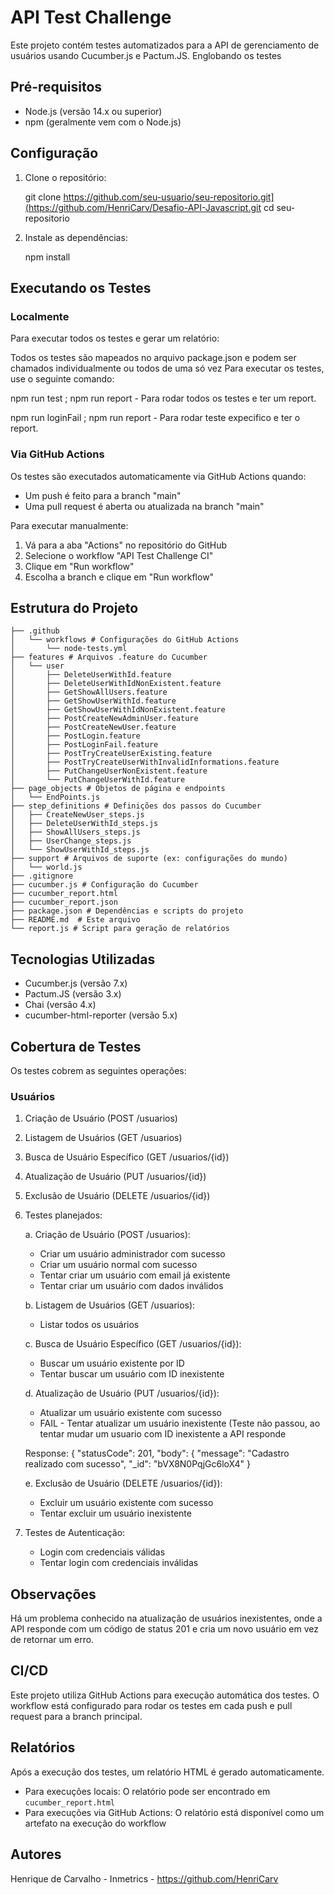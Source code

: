 # API Test Challenge

   Este projeto contém testes automatizados para a API de gerenciamento de usuários usando Cucumber.js e Pactum.JS.
   Englobando os testes

## Pré-requisitos

   - Node.js (versão 14.x ou superior)
   - npm (geralmente vem com o Node.js)

## Configuração

1. Clone o repositório:

   git clone https://github.com/seu-usuario/seu-repositorio.git](https://github.com/HenriCarv/Desafio-API-Javascript.git
   cd seu-repositorio

2. Instale as dependências:

   npm install

## Executando os Testes

### Localmente

   Para executar todos os testes e gerar um relatório:

   Todos os testes são mapeados no arquivo package.json e podem ser chamados individualmente ou todos de uma só vez
   Para executar os testes, use o seguinte comando:

   npm run test ; npm run report - Para rodar todos os testes e ter um report.

   npm run loginFail ; npm run report - Para rodar teste expecifico e ter o report.

### Via GitHub Actions

   Os testes são executados automaticamente via GitHub Actions quando:
   - Um push é feito para a branch "main"
   - Uma pull request é aberta ou atualizada na branch "main"

   Para executar manualmente:
   1. Vá para a aba "Actions" no repositório do GitHub
   2. Selecione o workflow "API Test Challenge CI"
   3. Clique em "Run workflow"
   4. Escolha a branch e clique em "Run workflow"

## Estrutura do Projeto
```
├── .github
│   └── workflows # Configurações do GitHub Actions
│       └── node-tests.yml 
├── features # Arquivos .feature do Cucumber
│   └── user
│       ├── DeleteUserWithId.feature
│       ├── DeleteUserWithIdNonExistent.feature
│       ├── GetShowAllUsers.feature
│       ├── GetShowUserWithId.feature
│       ├── GetShowUserWithIdNonExistent.feature
│       ├── PostCreateNewAdminUser.feature
│       ├── PostCreateNewUser.feature
│       ├── PostLogin.feature
│       ├── PostLoginFail.feature
│       ├── PostTryCreateUserExisting.feature
│       ├── PostTryCreateUserWithInvalidInformations.feature
│       ├── PutChangeUserNonExistent.feature
│       └── PutChangeUserWithId.feature
├── page_objects # Objetos de página e endpoints
│   └── EndPoints.js
├── step_definitions # Definições dos passos do Cucumber
│   ├── CreateNewUser_steps.js
│   ├── DeleteUserWithId_steps.js
│   ├── ShowAllUsers_steps.js
│   ├── UserChange_steps.js
│   └── ShowUserWithId_steps.js
├── support # Arquivos de suporte (ex: configurações do mundo)
│   └── world.js
├── .gitignore
├── cucumber.js # Configuração do Cucumber
├── cucumber_report.html
├── cucumber_report.json
├── package.json # Dependências e scripts do projeto
├── README.md  # Este arquivo
└── report.js # Script para geração de relatórios
```

## Tecnologias Utilizadas

   - Cucumber.js (versão 7.x)
   - Pactum.JS (versão 3.x)
   - Chai (versão 4.x)
   - cucumber-html-reporter (versão 5.x)
   
## Cobertura de Testes

   Os testes cobrem as seguintes operações:

### Usuários
   1. Criação de Usuário (POST /usuarios)
   2. Listagem de Usuários (GET /usuarios)
   3. Busca de Usuário Específico (GET /usuarios/{id})
   4. Atualização de Usuário (PUT /usuarios/{id})
   5. Exclusão de Usuário (DELETE /usuarios/{id})

1. Testes planejados:

   a. Criação de Usuário (POST /usuarios):
   - Criar um usuário administrador com sucesso
   - Criar um usuário normal com sucesso
   - Tentar criar um usuário com email já existente
   - Tentar criar um usuário com dados inválidos

   b. Listagem de Usuários (GET /usuarios):
   - Listar todos os usuários

   c. Busca de Usuário Específico (GET /usuarios/{id}):
   - Buscar um usuário existente por ID
   - Tentar buscar um usuário com ID inexistente

   d. Atualização de Usuário (PUT /usuarios/{id}):
   - Atualizar um usuário existente com sucesso
   - FAIL - Tentar atualizar um usuário inexistente (Teste não passou, ao tentar mudar um usuario com ID inexistente a API responde 
   
   Response: {
  "statusCode": 201,
  "body": {
    "message": "Cadastro realizado com sucesso",
    "_id": "bVX8N0PqjGc6loX4"
  }
  
  
   e. Exclusão de Usuário (DELETE /usuarios/{id}):
   - Excluir um usuário existente com sucesso
   - Tentar excluir um usuário inexistente

2. Testes de Autenticação:
   - Login com credenciais válidas
   - Tentar login com credenciais inválidas

## Observações

   Há um problema conhecido na atualização de usuários inexistentes, onde a API responde com um código de status  201 e cria um novo usuário em vez de retornar um erro.


## CI/CD

   Este projeto utiliza GitHub Actions para execução automática dos testes. O workflow está configurado para rodar   os testes em cada push e pull request para a branch principal.

## Relatórios

   Após a execução dos testes, um relatório HTML é gerado automaticamente. 
   - Para execuções locais: O relatório pode ser encontrado em `cucumber_report.html`
   - Para execuções via GitHub Actions: O relatório está disponível como um artefato na execução do workflow

## Autores

   Henrique de Carvalho - Inmetrics - https://github.com/HenriCarv
